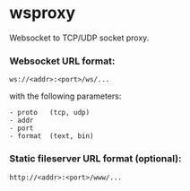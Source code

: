 # wsproxy
Websocket to TCP/UDP socket proxy.

### Websocket URL format:

    ws://<addr>:<port>/ws/...

with the following parameters:

    - proto   (tcp, udp)
    - addr
    - port
    - format  (text, bin)

### Static fileserver URL format (optional):

    http://<addr>:<port>/www/...
